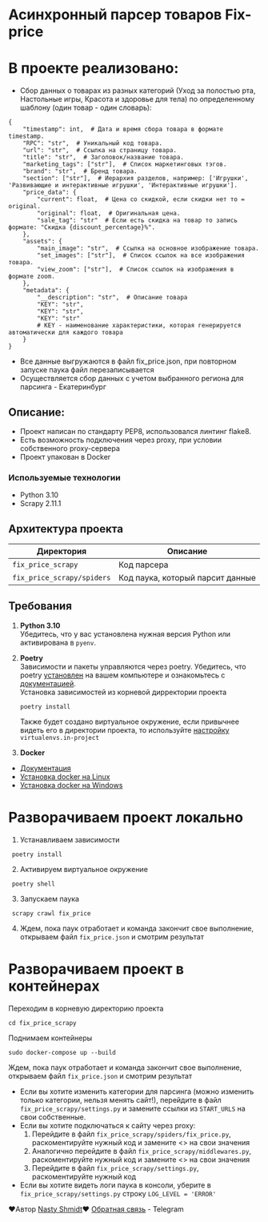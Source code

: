 # Асинхронный парсер товаров Fix-price

# В проекте реализовано:
- Сбор данных о товарах из разных категорий (Уход за полостью рта, Настольные игры, Красота и здоровье для тела) по определенному шаблону (один товар - один словарь):
```
{
    "timestamp": int,  # Дата и время сбора товара в формате timestamp.
    "RPC": "str",  # Уникальный код товара.
    "url": "str",  # Ссылка на страницу товара.
    "title": "str",  # Заголовок/название товара.
    "marketing_tags": ["str"],  # Список маркетинговых тэгов.
    "brand": "str",  # Бренд товара.
    "section": ["str"],  # Иерархия разделов, например: ['Игрушки', 'Развивающие и интерактивные игрушки', 'Интерактивные игрушки'].
    "price_data": {
        "current": float,  # Цена со скидкой, если скидки нет то = original.
        "original": float,  # Оригинальная цена.
        "sale_tag": "str"  # Если есть скидка на товар то запись формате: "Скидка {discount_percentage}%".
    },
    "assets": {
        "main_image": "str",  # Ссылка на основное изображение товара.
        "set_images": ["str"],  # Список ссылок на все изображения товара.
        "view_zoom": ["str"],  # Список ссылок на изображения в формате zoom.
    },
    "metadata": {
        "__description": "str",  # Описание товара
        "KEY": "str",
        "KEY": "str",
        "KEY": "str"
        # KEY - наименование характеристики, которая генерируется автоматически для каждого товара
    }
}
```
- Все данные выгружаются в файл fix_price.json, при повторном запуске паука файл перезаписывается
- Осуществляется сбор данных с учетом выбранного региона для парсинга - Екатеринбург

## Описание:
- Проект написан по стандарту PEP8, использовался линтинг flake8.
- Есть возможность подключения через proxy, при условии собственного proxy-сервера
- Проект упакован в Docker

### Используемые технологии
- Python 3.10
- Scrapy 2.11.1

## Архитектура проекта

| Директория                 | Описание                                                |
|----------------------------|---------------------------------------------------------|
| `fix_price_scrapy`         | Код парсера                                             |
| `fix_price_scrapy/spiders` | Код паука, который парсит данные                        |

## Требования

1. **Python 3.10**  
   Убедитесь, что у вас установлена нужная версия Python или активирована в
   `pyenv`.

2. **Poetry**  
   Зависимости и пакеты управляются через poetry. Убедитесь, что poetry [установлен](https://python-poetry.org/docs/#installing-with-the-official-installer)
   на вашем компьютере и ознакомьтесь с [документацией](https://python-poetry.org/docs/basic-usage/).  
   Установка зависимостей из корневой дирректории проекта

   ```
   poetry install
   ```

   Также будет создано виртуальное окружение, если привычнее видеть его в
   директории проекта, то
   используйте [настройку](https://python-poetry.org/docs/configuration/#adding-or-updating-a-configuration-setting) `virtualenvs.in-project`

3. **Docker**
- [Документация](https://docs.docker.com/)
- [Установка docker на Linux](https://docs.docker.com/engine/install/ubuntu/)
- [Установка docker на Windows](https://docs.docker.com/desktop/install/windows-install/)

# Разворачиваем проект локально

1. Устанавливаем зависимости
  ```
   poetry install
   ```
2. Активируем виртуальное окружение
  ```
   poetry shell
   ```
3. Запускаем паука
  ```
   scrapy crawl fix_price
   ```
4. Ждем, пока паук отработает и команда закончит свое выполнение, открываем файл `fix_price.json` и смотрим результат

# Разворачиваем проект в контейнерах

Переходим в корневую директорию проекта

```shell
cd fix_price_scrapy
```

Поднимаем контейнеры
```shell
sudo docker-compose up --build
```
Ждем, пока паук отработает и команда закончит свое выполнение, открываем файл `fix_price.json` и смотрим результат

- Если вы хотите изменить категории для парсинга (можно изменить только категории, нельзя менять сайт!), перейдите в файл `fix_price_scrapy/settings.py` и замените ссылки из `START_URLS` на свои собственные.
- Если вы хотите подключаться к сайту через proxy:
  1. Перейдите в файл `fix_price_scrapy/spiders/fix_price.py`, раскоментируйте нужный код и замените <> на свои значения
  2. Аналогично перейдите в файл `fix_price_scrapy/middlewares.py`, раскоментируйте нужный код и замените <> на свои значения
  3. Перейдите в файл `fix_price_scrapy/settings.py`, раскоментируйте нужный код
- Если вы хотите видеть логи паука в консоли, уберите в `fix_price_scrapy/settings.py` строку `LOG_LEVEL = 'ERROR'`

❤️Автор [Nasty Shmidt](https://github.com/NASTY-SMIT)❤️
[Обратная связь](https://t.me/nastyShmidt) - Telegram
